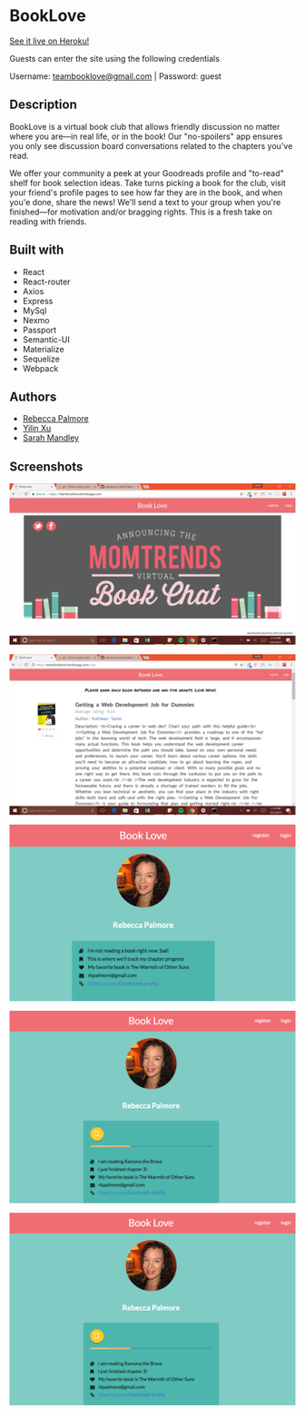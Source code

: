 # BookLove

[See it live on Heroku!](https://teambooklove.herokuapp.com/)

Guests can enter the site using the following credentials

Username: teambooklove@gmail.com | Password: guest

## Description

BookLove is a virtual book club that allows friendly discussion no matter where you are&mdash;in real life, or in the book! Our "no-spoilers" app ensures you only see discussion board conversations related to the chapters you've read. 

We offer your community a peek at your Goodreads profile and "to-read" shelf for book selection ideas. Take turns picking a book for the club, visit your friend's profile pages to see how far they are in the book, and when you'e done, share the news! We'll send a text to your group when you're finished&mdash;for motivation and/or bragging rights. This is a fresh take on reading with friends.

## Built with

* React
* React-router
* Axios
* Express
* MySql
* Nexmo
* Passport
* Semantic-UI
* Materialize
* Sequelize
* Webpack


## Authors

* [Rebecca Palmore](https://github.com/rpalmore)
* [Yilin Xu](https://github.com/yilinxu)
* [Sarah Mandley](https://github.com/saerieanna)

## Screenshots

![Alt text](/public/assets/imgs/screenshots/welcome.png?raw=true "Welcome Page")

![Alt text](/public/assets/imgs/screenshots/votepage.png?raw=true "Vote Page")

![Alt text](/public/assets/imgs/screenshots/profilepage.png?raw=true "Profile Page without an associated book")

![Alt text](/public/assets/imgs/screenshots/profilepage2.png?raw=true "Profile Page with an associated book")

![Alt text](/public/assets/imgs/screenshots/profilepage2.png?raw=true "Discussion Page")